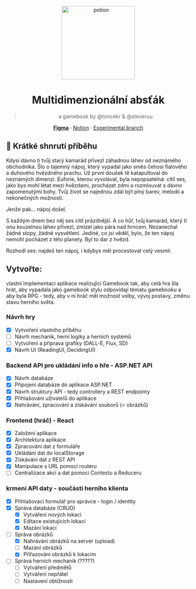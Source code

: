 <div align="center">
<img src="https://i.imgur.com/ZZXEdiT.png" alt="potion" width=200 />

# Multidimenzionální absťák

> a gamebook by @toncekr & @steveruu

**[Figma](https://www.figma.com/design/c06SWKpvasclNtKCNU2pQE/MDAGamebook?node-id=0-1&t=JM0Hsiub1j8QwFeF-1)** · [Notion](https://www.notion.so/steveruu/Multidimenzion-ln-abs-k-14492fa18d8f80ed82cfe8459281f9a7?pvs=4) · [Experimental branch](https://github.com/minjiyalabs/mda)

</div>

## 📜 Krátké shnrutí příběhu

Kdysi dávno ti tvůj starý kamarád přivezl záhadnou láhev od neznámého obchodníka. Šlo o tajemný nápoj, který vypadal jako směs čehosi fialového a duhového hvězdného prachu. Už první doušek tě katapultoval do neznámých dimenzí. Euforie, kterou vyvolával, byla nepopsatelná: cítil ses, jako bys mohl létat mezi hvězdami, procházet zdmi a rozmlouvat s dávno zapomenutými bohy. Tvůj život se najednou zdál být plný barev, melodií a nekonečných možností.

Jenže pak… nápoj došel.

S každým dnem bez něj ses cítil prázdnější. A co hůř, tvůj kamarád, který ti onu kouzelnou láhev přivezl, zmizel jako pára nad hrncem. Nezanechal žádné stopy, žádné vysvětlení. Jediné, co jsi věděl, bylo, že ten nápoj nemohl pocházet z této planety. Byl to dar z hvězd.

Rozhodl ses: najdeš ten nápoj, i kdybys měl procestovat celý vesmír.

## Vytvořte:

vlastní implementaci aplikace realizující Gamebook tak, aby celá hra šla hrát, aby vypadala jako gamebook stylu odpovídají tématu gamebooku a aby byla RPG - tedy, aby v ní hráč měl možnost volby, vývoj postavy, změnu stavu herního světa.

### Návrh hry

-   [x] Vytvoření vlastního příběhu
-   [ ] Návrh mechanik, herní logiky a herních systémů
-   [ ] Vytvoření a příprava grafiky (DALL-E, Flux, SD)
-   [x] Návrh UI (ReadingUI, DecidingUI)

### Backend API pro ukládání info o hře - ASP.NET API

-   [x] Návrh databáze
-   [x] Připojení databáze do aplikace ASP.NET
-   [x] Návrh struktury API - tedy controllery a REST endpointy
-   [x] Přihlašování uživatelů do aplikace
-   [x] Nahrávání, zpracování a získávání souborů (= obrázků)

### Frontend (hráč) - React

-   [x] Založení aplikace
-   [x] Architektura aplikace
-   [x] Zpracování dat z formuláře
-   [x] Ukládání dat do localStorage
-   [x] Získávání dat z REST API
-   [x] Manipulace s URL pomocí routeru
-   [ ] Centralizace akcí a dat pomocí Contextu a Reduceru

### krmení API daty - součástí herního klienta

-   [x] Přihlašovací formulář pro správce - login / identity
-   [x] Správa databáze (CRUD)
    -   [x] Vytváření nových lokací
    -   [x] Editace existujících lokací
    -   [x] Mazání lokací
-   [ ] Správa obrázků
    -   [x] Nahrávání obrázků na server (upload)
    -   [ ] Mazání obrázků
    -   [x] Přiřazování obrázků k lokacím
-   [ ] Správa herních mechanik (?????)
    -   [ ] Vytváření předmětů
    -   [ ] Vytváření nepřátel
    -   [ ] Nastavení obtížnosti
